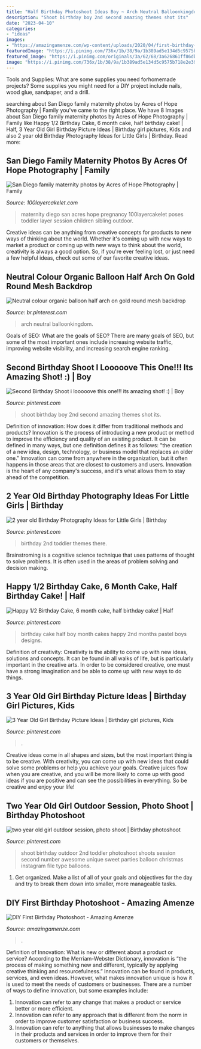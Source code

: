 ```yaml
---
title: "Half Birthday Photoshoot Ideas Boy ~ Arch Neutral Balloonkingdom"
description: "Shoot birthday boy 2nd second amazing themes shot its"
date: "2023-04-10"
categories:
- "ideas"
images:
- "https://amazingamenze.com/wp-content/uploads/2020/04/first-birthday-photoshoot-300x400.jpg"
featuredImage: "https://i.pinimg.com/736x/1b/38/9a/1b389ad5e134d5c9575b718e2e39fc9b.jpg"
featured_image: "https://i.pinimg.com/originals/3a/62/68/3a626861ff86db9451b6e21c7bb03f6f.jpg"
image: "https://i.pinimg.com/736x/1b/38/9a/1b389ad5e134d5c9575b718e2e39fc9b.jpg"
---
```



Tools and Supplies: What are some supplies you need forhomemade projects?
Some supplies you might need for a DIY project include nails, wood glue, sandpaper, and a drill.

	

		
searching about San Diego family maternity photos by Acres of Hope Photography | Family you've came to the right place. We have 8 Images about San Diego family maternity photos by Acres of Hope Photography | Family like Happy 1/2 Birthday Cake, 6 month cake, half birthday cake! | Half, 3 Year Old Girl Birthday Picture Ideas | Birthday girl pictures, Kids and also 2 year old Birthday Photography Ideas for Little Girls | Birthday. Read more:
		
    
## San Diego Family Maternity Photos By Acres Of Hope Photography | Family

<img loading=lazy src="http://www.100layercakelet.com/wp-content/uploads/2015/02/san-diego-family-maternity-photos-16.jpg" onerror="this.onerror=null;this.src='https://tse4.mm.bing.net/th?id=OIP.p1xTzds42YmpiG_YGQgbzwHaKG&amp;pid=15.1';" alt="San Diego family maternity photos by Acres of Hope Photography | Family">

_Source: 100layercakelet.com_

>maternity diego san acres hope pregnancy 100layercakelet poses toddler layer session children sibling outdoor. 

	

Creative ideas can be anything from creative concepts for products to new ways of thinking about the world. Whether it's coming up with new ways to market a product or coming up with new ways to think about the world, creativity is always a good option. So, if you're ever feeling lost, or just need a few helpful ideas, check out some of our favorite creative ideas.

    
## Neutral Colour Organic Balloon Half Arch On Gold Round Mesh Backdrop

<img loading=lazy src="https://i.pinimg.com/736x/ff/e6/13/ffe6135d253157be927cc2249fa6f8e0.jpg" onerror="this.onerror=null;this.src='https://tse4.mm.bing.net/th?id=OIP.sGma9lFvb-xF0H4m-iEpfQHaIZ&amp;pid=15.1';" alt="Neutral colour organic balloon half arch on gold round mesh backdrop">

_Source: br.pinterest.com_

>arch neutral balloonkingdom. 

	

Goals of SEO: What are the goals of SEO?
There are many goals of SEO, but some of the most important ones include increasing website traffic, improving website visibility, and increasing search engine ranking.

    
## Second Birthday Shoot I Looooove This One!!! Its Amazing Shot! :) | Boy

<img loading=lazy src="https://i.pinimg.com/originals/3a/62/68/3a626861ff86db9451b6e21c7bb03f6f.jpg" onerror="this.onerror=null;this.src='https://tse4.mm.bing.net/th?id=OIP.J8uqPb4H6RhgynIgcK8-PAHaLH&amp;pid=15.1';" alt="Second Birthday Shoot i looooove this one!!! its amazing shot! :) | Boy">

_Source: pinterest.com_

>shoot birthday boy 2nd second amazing themes shot its. 

	

Definition of innovation: How does it differ from traditional methods and products?
Innovation is the process of introducing a new product or method to improve the efficiency and quality of an existing product. It can be defined in many ways, but one definition defines it as follows: "the creation of a new idea, design, technology, or business model that replaces an older one." Innovation can come from anywhere in the organization, but it often happens in those areas that are closest to customers and users. Innovation is the heart of any company's success, and it's what allows them to stay ahead of the competition.

    
## 2 Year Old Birthday Photography Ideas For Little Girls | Birthday

<img loading=lazy src="https://i.pinimg.com/originals/a8/bb/e5/a8bbe58ffbf1bdba19335c0cb406030c.jpg" onerror="this.onerror=null;this.src='https://tse3.mm.bing.net/th?id=OIP.WSBY_6lKORVhsRmuWnaiyAHaE8&amp;pid=15.1';" alt="2 year old Birthday Photography Ideas for Little Girls | Birthday">

_Source: pinterest.com_

>birthday 2nd toddler themes there. 

	

Brainstroming is a cognitive science technique that uses patterns of thought to solve problems. It is often used in the areas of problem solving and decision making.

    
## Happy 1/2 Birthday Cake, 6 Month Cake, Half Birthday Cake! | Half

<img loading=lazy src="https://i.pinimg.com/736x/fb/1e/8e/fb1e8eb32ed934886d671668a64e8df9--half-birthday-cakes--months.jpg" onerror="this.onerror=null;this.src='https://tse4.mm.bing.net/th?id=OIP.CPuI04A77oc7ZNsmcOC--gHaIT&amp;pid=15.1';" alt="Happy 1/2 Birthday Cake, 6 month cake, half birthday cake! | Half">

_Source: pinterest.com_

>birthday cake half boy month cakes happy 2nd months pastel boys designs. 

	

Definition of creativity:
Creativity is the ability to come up with new ideas, solutions and concepts. It can be found in all walks of life, but is particularly important in the creative arts. In order to be considered creative, one must have a strong imagination and be able to come up with new ways to do things.

    
## 3 Year Old Girl Birthday Picture Ideas | Birthday Girl Pictures, Kids

<img loading=lazy src="https://i.pinimg.com/736x/1b/38/9a/1b389ad5e134d5c9575b718e2e39fc9b.jpg" onerror="this.onerror=null;this.src='https://tse4.mm.bing.net/th?id=OIP.Kklc3DuM3dfu9JioDJ4s2QHaLH&amp;pid=15.1';" alt="3 Year Old Girl Birthday Picture Ideas | Birthday girl pictures, Kids">

_Source: pinterest.com_

>. 

	

Creative ideas come in all shapes and sizes, but the most important thing is to be creative. With creativity, you can come up with new ideas that could solve some problems or help you achieve your goals. Creative juices flow when you are creative, and you will be more likely to come up with good ideas if you are positive and can see the possibilities in everything. So be creative and enjoy your life!

    
## Two Year Old Girl Outdoor Session, Photo Shoot | Birthday Photoshoot

<img loading=lazy src="https://i.pinimg.com/736x/ed/39/ea/ed39eaf7735a4264a9eacb968946b4cb--christmas-photo-shoot-christmas-photography.jpg" onerror="this.onerror=null;this.src='https://tse3.mm.bing.net/th?id=OIP.JZsZn6islUgo9OOqqxkGuQHaLH&amp;pid=15.1';" alt="two year old girl outdoor session, photo shoot | Birthday photoshoot">

_Source: pinterest.com_

>shoot birthday outdoor 2nd toddler photoshoot shoots session second number awesome unique sweet parties balloon christmas instagram file type balloons. 

	

1. Get organized. Make a list of all of your goals and objectives for the day and try to break them down into smaller, more manageable tasks.

    
## DIY First Birthday Photoshoot - Amazing Amenze

<img loading=lazy src="https://amazingamenze.com/wp-content/uploads/2020/04/first-birthday-photoshoot-300x400.jpg" onerror="this.onerror=null;this.src='https://tse1.mm.bing.net/th?id=OIP.dVmAyO6qQ_1eiQRG7qM8wwAAAA&amp;pid=15.1';" alt="DIY First Birthday Photoshoot - Amazing Amenze">

_Source: amazingamenze.com_

>. 

	

Definition of Innovation: What is new or different about a product or service?
According to the Merriam-Webster Dictionary, innovation is “the process of making something new and different, typically by applying creative thinking and resourcefulness.” Innovation can be found in products, services, and even ideas. However, what makes innovation unique is how it is used to meet the needs of customers or businesses. There are a number of ways to define innovation, but some examples include: 
1. Innovation can refer to any change that makes a product or service better or more efficient.
2. Innovation can refer to any approach that is different from the norm in order to improve customer satisfaction or business success.
3. Innovation can refer to anything that allows businesses to make changes in their products and services in order to improve them for their customers or themselves.

